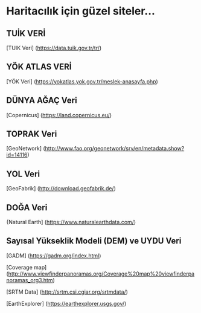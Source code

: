 # Haritacılık için güzel siteler...

## TUİK VERİ

[TUIK Veri] (https://data.tuik.gov.tr/tr/)

## YÖK ATLAS VERİ

[YÖK Veri] (https://yokatlas.yok.gov.tr/meslek-anasayfa.php)

## DÜNYA AĞAÇ Veri

[Copernicus] (https://land.copernicus.eu/)

## TOPRAK Veri

[GeoNetwork] (http://www.fao.org/geonetwork/srv/en/metadata.show?id=14116)

## YOL Veri

[GeoFabrik] (http://download.geofabrik.de/)

## DOĞA Veri

{Natural Earth] (https://www.naturalearthdata.com/)

## Sayısal Yükseklik Modeli (DEM) ve UYDU Veri

[GADM] (https://gadm.org/index.html)

[Coverage map] (http://www.viewfinderpanoramas.org/Coverage%20map%20viewfinderpanoramas_org3.htm)

[SRTM Data] (http://srtm.csi.cgiar.org/srtmdata/)

[EarthExplorer] (https://earthexplorer.usgs.gov/)

